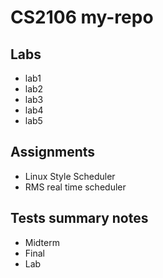 # CS2106 my-repo

## Labs
* lab1 
* lab2
* lab3
* lab4
* lab5

## Assignments
* Linux Style Scheduler
* RMS real time scheduler

## Tests summary notes
* Midterm
* Final
* Lab